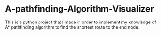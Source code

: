 # A-pathfinding-Algorithm-Visualizer
This is a python project that I made in order to implement my knowledge of A* pathfinding algorithm to find the shortest route to the end node.
